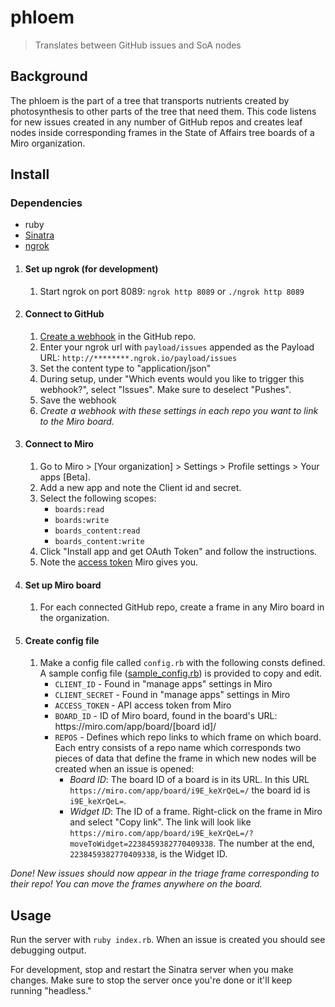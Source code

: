 # phloem
> Translates between GitHub issues and SoA nodes

## Background
The phloem is the part of a tree that transports nutrients created by photosynthesis to other parts of the tree that need them. This code listens for new issues created in any number of GitHub repos and creates leaf nodes inside corresponding frames in the State of Affairs tree boards of a Miro organization.

## Install

### Dependencies

* ruby
* [Sinatra](http://sinatrarb.com/)
* [ngrok](https://ngrok.com/)


1. #### **Set up ngrok** (for development)
    1. Start ngrok on port 8089: `ngrok http 8089` or `./ngrok http 8089`
2. #### **Connect to GitHub**
   1. [Create a webhook](https://developer.github.com/webhooks/creating/) in the GitHub repo.
   2. Enter your ngrok url with `payload/issues` appended as the Payload URL: `http://********.ngrok.io/payload/issues`
   3. Set the content type to "application/json"
   4. During setup, under "Which events would you like to trigger this webhook?", select "Issues". Make sure to deselect "Pushes".
   5. Save the webhook
   6. *Create a webhook with these settings in each repo you want to link to the Miro board.*
3. #### **Connect to Miro**
   1. Go to Miro > [Your organization] > Settings > Profile settings > Your apps [Beta].
   2. Add a new app and note the Client id and secret.
   3. Select the following scopes:
       * `boards:read`
       * `boards:write`
       * `boards_content:read`
       * `boards_content:write`
   4. Click "Install app and get OAuth Token" and follow the instructions.
   5. Note the [access token](https://developers.miro.com/reference#authorization-and-authentication) Miro gives you.
4. #### **Set up Miro board**
   1. For each connected GitHub repo, create a frame in any Miro board in the organization.
5. #### **Create config file**
   1. Make a config file called `config.rb` with the following consts defined. A sample config file ([sample_config.rb](/sample_config.rb)) is provided to copy and edit.
      * `CLIENT_ID` -  Found in "manage apps" settings in Miro
      * `CLIENT_SECRET` - Found in "manage apps" settings in Miro
      * `ACCESS_TOKEN` - API access token from Miro
      * `BOARD_ID` - ID of Miro board, found in the board's URL: https﻿://miro.com/app/board/[board id]/
      * `REPOS` - Defines which repo links to which frame on which board. Each entry consists of a repo name which corresponds two pieces of data that define the frame in which new nodes will be created when an issue is opened:
         * *Board ID*: The board ID of a board is in its URL. In this URL `https﻿://miro.com/app/board/i9E_keXrQeL=/` the board id is `i9E_keXrQeL=`.
         * *Widget ID*: The ID of a frame. Right-click on the frame in Miro and select "Copy link". The link will look like `https﻿://miro.com/app/board/i9E_keXrQeL=/?moveToWidget=2238459382770409338`. The number at the end, `2238459382770409338`, is the Widget ID.
         
 [comment]: # (Watch out! There are non-breaking zero-width space characters in the URLs in the line above, between the 's' and ':')

*Done! New issues should now appear in the triage frame corresponding to their repo! You can move the frames anywhere on the board.*

## Usage
Run the server with `ruby index.rb`. When an issue is created you should see debugging output.

For development, stop and restart the Sinatra server when you make changes. Make sure to stop the server once you're done or it'll keep running "headless."

